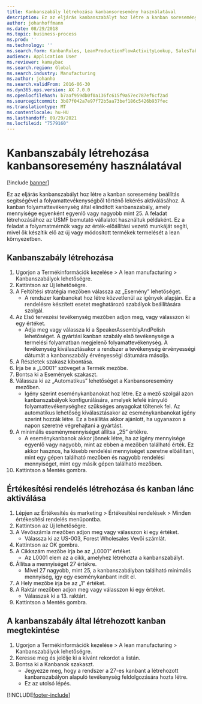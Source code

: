 ```yaml
---
title: Kanbanszabály létrehozása kanbansoresemény használatával
description: Ez az eljárás kanbanszabályt hoz létre a kanban soresemény beállítás segítségével a folyamattevékenységből történő lekérés aktiválásához.
author: johanhoffmann
ms.date: 08/29/2018
ms.topic: business-process
ms.prod: ''
ms.technology: ''
ms.search.form: KanbanRules, LeanProductionFlowActivityLookup, SalesTableListPage, SalesCreateOrder, SalesTable
audience: Application User
ms.reviewer: kamaybac
ms.search.region: Global
ms.search.industry: Manufacturing
ms.author: johanho
ms.search.validFrom: 2016-06-30
ms.dyn365.ops.version: AX 7.0.0
ms.openlocfilehash: b7aaf959db0f0a136fc615f9a57ec787ef6cf2ad
ms.sourcegitcommit: 3b87f042a7e97f72b5aa73bef186c5426b937fec
ms.translationtype: MT
ms.contentlocale: hu-HU
ms.lasthandoff: 09/29/2021
ms.locfileid: "7579160"
---
```

# <a name="create-a-kanban-rule-using-a-kanban-line-event"></a>Kanbanszabály létrehozása kanbansoresemény használatával

[!include [banner](../../includes/banner.md)]

Ez az eljárás kanbanszabályt hoz létre a kanban soresemény beállítás segítségével a folyamattevékenységből történő lekérés aktiválásához. A kanban folyamattevékenység által elindított kanbanszabály, amely mennyisége egyenként egyenlő vagy nagyobb mint 25. A feladat létrehozásához az USMF bemutató vállalatot használtuk példaként. Ez a feladat a folyamatmérnök vagy az érték-előállítási vezető munkáját segíti, mivel ők készítik elő az új vagy módosított termékek termelését a lean környezetben.


## <a name="create-a-kanban-rule"></a>Kanbanszabály létrehozása
1. Ugorjon a Termékinformációk kezelése > A lean manufacturing > Kanbanszabályok lehetőségre.
2. Kattintson az Új lehetőségre.
3. A Feltöltési stratégia mezőben válassza az „Esemény” lehetőséget.
    * A rendszer kanbanokat hoz létre közvetlenül az igények alapján. Ez a rendelésre készített esetet meghatározó szabályok beállítására szolgál.  
4. Az Első tervezési tevékenység mezőben adjon meg, vagy válasszon ki egy értéket.
    * Adja meg vagy válassza ki a SpeakerAssemblyAndPolish lehetőséget. A gyártási kanban szabály első tevékenysége a termelési folyamatban megjelenő folyamattevékenység. A tevékenység kiválasztásakor a rendszer a tevékenység érvényességi dátumát a kanbanszabály érvényességi dátumára másolja.  
5. A Részletek szakasz kibontása.
6. Írja be a „L0001” szöveget a Termék mezőbe.
7. Bontsa ki a Események szakaszt.
8. Válassza ki az „Automatikus” lehetőséget a Kanbansoresemény mezőben.
    * Igény szerint eseménykanbanokat hoz létre.  Ez a mező szolgál azon kanbanszabályok konfigurálására, amelyek lefelé irányuló folyamattevékenységhez szükséges anyagokat töltenek fel. Az automatikus lehetőség kiválasztásakor az eseménykanbanokat igény szerint hozzák létre. Ez a beállítás akkor ajánlott, ha ugyanazon a napon szeretné végrehajtani a gyártást.  
9. A minimális eseménymennyiséget állítsa „25” értékre.
    * A eseménykanbanok akkor jönnek létre, ha az igény mennyisége egyenlő vagy nagyobb, mint az ebben a mezőben található érték. Ez akkor hasznos, ha kisebb rendelési mennyiséget szeretne előállítani, mint egy gépen található mezőben és nagyobb rendelési mennyiséget, mint egy másik gépen található mezőben.  
10. Kattintson a Mentés gombra.

## <a name="create-sales-order-and-trigger-kanban-chain"></a>Értékesítési rendelés létrehozása és kanban lánc aktiválása
1. Lépjen az Értékesítés és marketing > Értékesítési rendelések > Minden értékesítési rendelés menüpontba.
2. Kattintson az Új lehetőségre.
3. A Vevőszámla mezőben adjon meg vagy válasszon ki egy értéket.
    * Válassza ki az US-003, Forest Wholesales Vevői számlát.  
4. Kattintson az OK gombra.
5. A Cikkszám mezőbe írja be az „L0001” értéket.
    * Az L0001 elem az a cikk, amelyhez létrehozta a kanbanszabályt.  
6. Állítsa a mennyiséget 27 értékre.
    * Mivel 27 nagyobb, mint 25, a kanbanszabályban található minimális mennyiség, így egy eseménykanbant indít el.  
7. A Hely mezőbe írja be az „1” értéket.
8. A Raktár mezőben adjon meg vagy válasszon ki egy értéket.
    * Válasszak ki a 13. raktárt.  
9. Kattintson a Mentés gombra.

## <a name="view-the-kanban-generated-by-the-kanban-rule"></a>A kanbanszabály által létrehozott kanban megtekintése
1. Ugorjon a Termékinformációk kezelése > A lean manufacturing > Kanbanszabályok lehetőségre.
2. Keresse meg és jelölje ki a kívánt rekordot a listán.
3. Bontsa ki a Kanbanok szakaszt.
    * Jegyezze meg, hogy a rendszer a 27-es kanbant a létrehozott kanbanszabályon alapuló tevékenység feldolgozására hozta létre.  
    * Ez az utolsó lépés.  



[!INCLUDE[footer-include](../../../includes/footer-banner.md)]